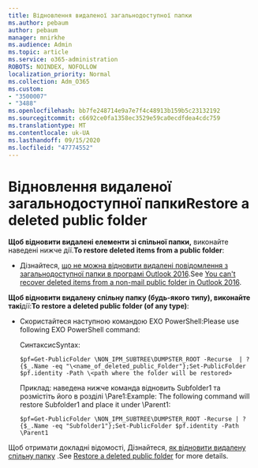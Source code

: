 ```yaml
---
title: Відновлення видаленої загальнодоступної папки
ms.author: pebaum
author: pebaum
manager: mnirkhe
ms.audience: Admin
ms.topic: article
ms.service: o365-administration
ROBOTS: NOINDEX, NOFOLLOW
localization_priority: Normal
ms.collection: Adm_O365
ms.custom:
- "3500007"
- "3488"
ms.openlocfilehash: bb7fe248714e9a7e7f4c48913b159b5c23132192
ms.sourcegitcommit: c6692ce0fa1358ec3529e59ca0ecdfdea4cdc759
ms.translationtype: MT
ms.contentlocale: uk-UA
ms.lasthandoff: 09/15/2020
ms.locfileid: "47774552"
---
```

# <a name="restore-a-deleted-public-folder"></a><span data-ttu-id="6445c-102">Відновлення видаленої загальнодоступної папки</span><span class="sxs-lookup"><span data-stu-id="6445c-102">Restore a deleted public folder</span></span>

<span data-ttu-id="6445c-103">**Щоб відновити видалені елементи зі спільної папки,** виконайте наведені нижче дії.</span><span class="sxs-lookup"><span data-stu-id="6445c-103">**To restore deleted items from a public folder**:</span></span>

- <span data-ttu-id="6445c-104">Дізнайтеся, [що не можна відновити видалені повідомлення з загальнодоступної папки в програмі Outlook 2016](https://aka.ms/pfrec).</span><span class="sxs-lookup"><span data-stu-id="6445c-104">See [You can't recover deleted items from a non-mail public folder in Outlook 2016](https://aka.ms/pfrec).</span></span>
 
<span data-ttu-id="6445c-105">**Щоб відновити видалену спільну папку (будь-якого типу), виконайте такі**дії:</span><span class="sxs-lookup"><span data-stu-id="6445c-105">**To restore a deleted public folder (of any type)**:</span></span> 

- <span data-ttu-id="6445c-106">Скористайтеся наступною командою EXO PowerShell:</span><span class="sxs-lookup"><span data-stu-id="6445c-106">Please use following EXO PowerShell command:</span></span>

    <span data-ttu-id="6445c-107">Синтаксис</span><span class="sxs-lookup"><span data-stu-id="6445c-107">Syntax:</span></span>

     `$pf=Get-PublicFolder \NON_IPM_SUBTREE\DUMPSTER_ROOT -Recurse  | ?{$_.Name -eq "\<name_of_deleted_public_Folder"};Set-PublicFolder $pf.identity -Path \<path where the folder will be restored>`

    <span data-ttu-id="6445c-108">Приклад: наведена нижче команда відновить Subfolder1 та розмістіть його в розділі \Pare1:</span><span class="sxs-lookup"><span data-stu-id="6445c-108">Example: The following command will restore Subfolder1 and place it under \Parent1:</span></span>

    `$pf=Get-PublicFolder \NON_IPM_SUBTREE\DUMPSTER_ROOT -Recurse | ?{$_.Name -eq "Subfolder1"};Set-PublicFolder $pf.identity -Path \Parent1`

<span data-ttu-id="6445c-109">Щоб отримати докладні відомості, Дізнайтеся, [як відновити видалену спільну папку](https://docs.microsoft.com/exchange/collaboration-exo/public-folders/restore-deleted-public-folder) .</span><span class="sxs-lookup"><span data-stu-id="6445c-109">See [Restore a deleted public folder](https://docs.microsoft.com/exchange/collaboration-exo/public-folders/restore-deleted-public-folder) for more details.</span></span>
